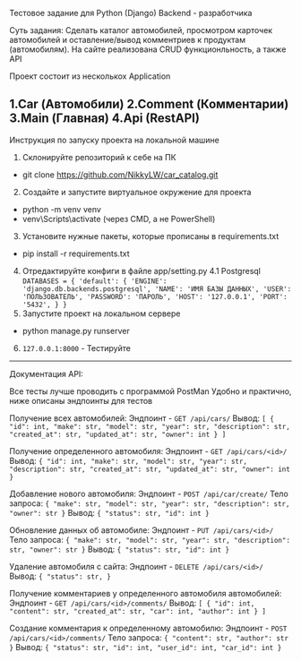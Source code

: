 Тестовое задание для Python (Django) Backend - разработчика

Суть задания: Сделать каталог автомобилей, просмотром карточек автомобилей и оставление/вывод комментриев к продуктам (автомобилям). На сайте реализована CRUD функционльность, а также API

Проект состоит из несколькох Application

1.Car (Автомобили)
2.Comment (Комментарии)
3.Main (Главная)
4.Api (RestAPI)
-----------------------------------------------------
Инструкция по запуску проекта на локальной машине
1. Склонируйте репозиторий к себе на ПК
- git clone https://github.com/NikkyLW/car_catalog.git
2. Создайте и запустите виртуальное окружение для проекта
- python -m venv venv
- venv\Scripts\activate (через CMD, а не PowerShell)
3. Установите нужные пакеты, которые прописаны в requirements.txt
- pip install -r requirements.txt
4. Отредактируйте конфиги в файле app/setting.py
  4.1 Postgresql
`
DATABASES = {
    'default': {
        'ENGINE': 'django.db.backends.postgresql',
        'NAME': 'ИМЯ БАЗЫ ДАННЫХ',
        'USER': 'ПОЛЬЗОВАТЕЛЬ',
        'PASSWORD': 'ПАРОЛЬ',
        'HOST': '127.0.0.1',
        'PORT': '5432',
    }
}
`
5. Запустите проект на локальном сервере
- python manage.py runserver
6. `127.0.0.1:8000` - Тестируйте 

-----------------------------------------------------
Документация API:

Все тесты лучше проводить с программой PostMan
Удобно и практично, ниже описаны эндпоинты для тестов

Получение всех автомобилей:
Эндпоинт - `GET /api/cars/`
Вывод:
`
[
  {
      "id": int,
      "make": str,
      "model": str,
      "year": str,
      "description": str,
      "created_at": str,
      "updated_at": str,
      "owner": int
  }
]
`

Получение определенного автомобиля:
Эндпоинт - `GET /api/cars/<id>/`
Вывод:
`
  {
      "id": int,
      "make": str,
      "model": str,
      "year": str,
      "description": str,
      "created_at": str,
      "updated_at": str,
      "owner": int
  }
`

Добавление нового автомобиля:
Эндпоинт - `POST /api/car/create/`
Тело запроса:
`
{
    "make": str,
    "model": str,
    "year": str,
    "description": str,
    "owner": str
}
`
Вывод:
`
{
    "status": str,
    "id": int
}
`

Обновление данных об автомобиле:
Эндпоинт - `PUT /api/cars/<id>/`
Тело запроса:
`
{
    "make": str,
    "model": str,
    "year": str,
    "description": str,
    "owner": str
}
`
Вывод:
`
{
    "status": str,
    "id": int
}
`

Удаление автомобиля с сайта:
Эндпоинт - `DELETE /api/cars/<id>/`
Вывод:
`
{
    "status": str,
}
`

Получение комментариев у определенного автомобиля автомобилей:
Эндпоинт - `GET /api/cars/<id>/comments/`
Вывод:
`
[
    {
        "id": int,
        "content": str,
        "created_at": str,
        "car": int,
        "author": int
    }
]
`

Создание комментария к определенному автомобилю:
Эндпоинт - `POST /api/cars/<id>/comments/`
Тело запроса:
`
{
    "content": str,
    "author": str
}
`
Вывод:
`
{
    "status": str,
    "id": int,
    "user_id": int,
    "car_id": int
}
`
